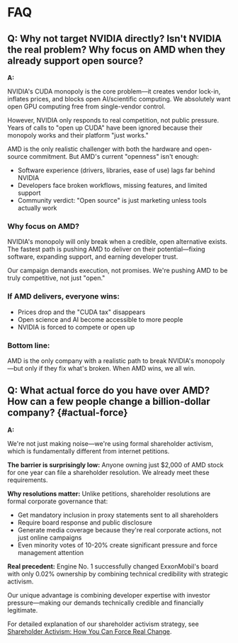 # FAQ

## Q: Why not target NVIDIA directly? Isn't NVIDIA the real problem? Why focus on AMD when they already support open source?

**A:**

NVIDIA's CUDA monopoly is the core problem—it creates vendor lock-in, inflates prices, and blocks open AI/scientific computing. We absolutely want open GPU computing free from single-vendor control.

However, NVIDIA only responds to real competition, not public pressure. Years of calls to "open up CUDA" have been ignored because their monopoly works and their platform "just works."

AMD is the only realistic challenger with both the hardware and open-source commitment. But AMD's current "openness" isn't enough:

- Software experience (drivers, libraries, ease of use) lags far behind NVIDIA
- Developers face broken workflows, missing features, and limited support
- Community verdict: "Open source" is just marketing unless tools actually work

### Why focus on AMD?

NVIDIA's monopoly will only break when a credible, open alternative exists. The fastest path is pushing AMD to deliver on their potential—fixing software, expanding support, and earning developer trust.

Our campaign demands execution, not promises. We're pushing AMD to be truly competitive, not just "open."

### If AMD delivers, everyone wins:

- Prices drop and the "CUDA tax" disappears
- Open science and AI become accessible to more people
- NVIDIA is forced to compete or open up

### Bottom line:

AMD is the only company with a realistic path to break NVIDIA's monopoly—but only if they fix what's broken. When AMD wins, we all win.

## Q: What actual force do you have over AMD? How can a few people change a billion-dollar company? {#actual-force}

**A:**

We're not just making noise—we're using formal shareholder activism, which is fundamentally different from internet petitions.

**The barrier is surprisingly low:** Anyone owning just $2,000 of AMD stock for one year can file a shareholder resolution. We already meet these requirements.

**Why resolutions matter:** Unlike petitions, shareholder resolutions are formal corporate governance that:
- Get mandatory inclusion in proxy statements sent to all shareholders
- Require board response and public disclosure
- Generate media coverage because they're real corporate actions, not just online campaigns
- Even minority votes of 10-20% create significant pressure and force management attention

**Real precedent:** Engine No. 1 successfully changed ExxonMobil's board with only 0.02% ownership by combining technical credibility with strategic activism.

Our unique advantage is combining developer expertise with investor pressure—making our demands technically credible and financially legitimate.

For detailed explanation of our shareholder activism strategy, see [Shareholder Activism: How You Can Force Real Change](Activism.md).


